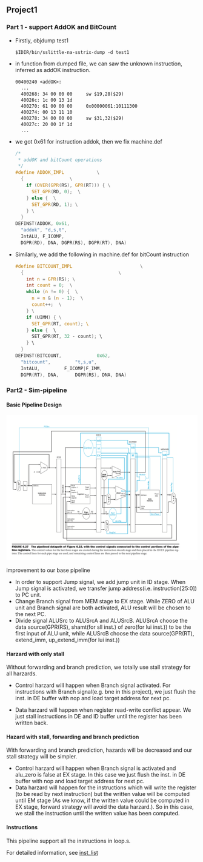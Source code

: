 ## Project1

### Part 1 - support AddOK and BitCount

* Firstly, objdump test1

  ```shell
  $IDIR/bin/sslittle-na-sstrix-dump -d test1 
  ```

* in <addOK> function from dumped file, we can saw the unknown instruction, inferred as addOK instruction.

  ```
  00400240 <addOK>:
    ...
    400268:	34 00 00 00 	sw $19,28($29)
    40026c:	1c 00 13 1d 
    400270:	61 00 00 00 	0x00000061:10111300
    400274:	00 13 11 10 
    400278:	34 00 00 00 	sw $31,32($29)
    40027c:	20 00 1f 1d
    ...
  ```

* we got 0x61 for instruction addok, then we fix machine.def

  ```c
  /*
   * addOK and bitCount operations
   */ 
  #define ADDOK_IMPL            \
    {                 \
      if (OVER(GPR(RS), GPR(RT))) { \
        SET_GPR(RD, 0);  \
      } else {  \
        SET_GPR(RD, 1); \
      } \
    }         
  DEFINST(ADDOK, 0x61,
    "addok", "d,s,t",
    IntALU, F_ICOMP,
    DGPR(RD), DNA, DGPR(RS), DGPR(RT), DNA) 
  
  ```

* Similarly, we add the following in machine.def for bitCount instruction

  ```c
  #define BITCOUNT_IMPL							\
    {									\
      int n = GPR(RS); \
      int count = 0;  \
      while (n != 0) {  \
        n = n & (n - 1);  \
        count++;  \
      } \
      if (UIMM) { \
        SET_GPR(RT, count); \ 
      } else {  \
        SET_GPR(RT, 32 - count); \
      } \
    }
  DEFINST(BITCOUNT, 			0x62,
  	"bitcount",			"t,s,u",
  	IntALU,			F_ICOMP|F_IMM,
  	DGPR(RT), DNA, 		DGPR(RS), DNA, DNA)
  
  ```

### Part2 - Sim-pipeline

#### Basic Pipeline Design

![image-20190410095945999](./img/basic_pipeline.png)

improvement to our base pipeline

* In order to support Jump signal, we add jump unit in ID stage. When Jump signal is activated, we transfer jump address(i.e. instruction[25:0]) to PC unit.
* Change Branch signal from MEM stage to EX stage. While ZERO of ALU unit and Branch signal are both activated, ALU result will be chosen to the next PC.
* Divide signal ALUSrc to ALUSrcA and ALUSrcB. ALUSrcA choose the data source(GPR(RS), shamt(for sll inst.) of zero(for lui inst.)) to be the first input of ALU unit, while ALUSrcB choose the data source(GPR(RT), extend_imm, up_extend_imm(for lui inst.))  

#### Harzard with only stall

Without forwarding and branch prediction, we totally use stall strategy for all harzards.

* Control harzard will happen when Branch signal activated. For instructions with Branch signal(e.g. bne in this project), we just flush the inst. in DE buffer with nop and load target address for next pc.

* Data harzard will happen when register read-write conflict appear. We just stall instructions in DE and ID buffer until the register has been written back.

#### Hazard with stall, forwarding and branch prediction

With forwarding and branch prediction, hazards will be decreased and our stall strategy will be simpler.

* Control harzard will happen when Branch signal is activated and alu_zero is false at EX stage. In this case we just flush the inst. in DE buffer with nop and load target address for next pc.
* Data harzard will happen for the instructions which will write the register (to be read by next instruction) but the written value will be computed until EM stage (As we know, if the written value could be computed in EX stage, forward strategy will avoid the data harzard.). So in this case, we stall the instruction until the written value has been computed.

#### Instructions

This pipeline support all the instructions in loop.s.

For detailed information, see [inst_list](./inst_list.md)